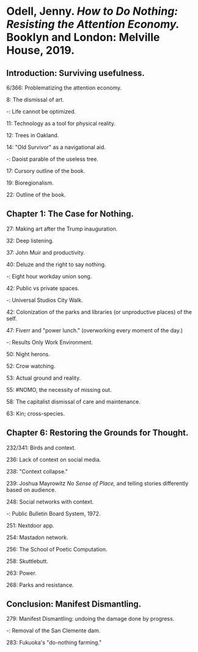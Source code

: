 # Odell, Jenny. _How to Do Nothing: Resisting the Attention Economy._ Booklyn and London: Melville House, 2019.  

## Introduction: Surviving usefulness.  

6/366: Problematizing the attention economy.  

8: The dismissal of art.  

-: Life cannot be optimized.  

11: Technology as a tool for physical reality.  

12: Trees in Oakland.

14: "Old Survivor" as a navigational aid.  

-: Daoist parable of the useless tree.  

17: Cursory outline of the book.   

19: Bioregionalism.  

22: Outline of the book.  

## Chapter 1: The Case for Nothing.  

27: Making art after the Trump inauguration.  

32: Deep listening.  

37: John Muir and productivity.  

40: Deluze and the right to say nothing.  

-: Eight hour workday union song.  

42: Public vs private spaces.  

-: Universal Studios City Walk.  

42: Colonization of the parks and libraries (or unproductive places) of the self.  

47: Fiverr and "power lunch." (overworking every moment of the day.)  

-: Results Only Work Environment.  

50: Night herons.  

52: Crow watching.  

53: Actual ground and reality.  

55: #NOMO, the necessity of missing out.  

58: The capitalist dismissal of care and maintenance.  

63: Kin; cross-species.  

## Chapter 6: Restoring the Grounds for Thought.  

232/341: Birds and context.  

236: Lack of context on social media.  

238: "Context collapse."  

239: Joshua Mayrowitz _No Sense of Place,_ and telling stories differently based on audience.  

248: Social networks with context.  

-: Public Bulletin Board System, 1972.  

251: Nextdoor app.  

254: Mastadon network.  

256: The School of Poetic Computation.  

258: Skuttlebutt.  

263: Power.  

268: Parks and resistance.  

## Conclusion: Manifest Dismantling.  

279: Manifest Dismantling: undoing the damage done by progress.  

-: Removal of the San Clemente dam.  

283: Fukuoka's "do-nothing farming."   
